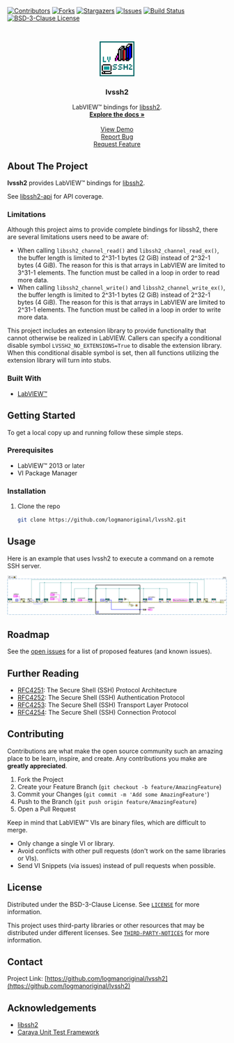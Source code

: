 <!-- Based on https://github.com/othneildrew/Best-README-Template -->
<!-- PROJECT SHIELDS -->
<!--
*** I'm using markdown "reference style" links for readability.
*** Reference links are enclosed in brackets [ ] instead of parentheses ( ).
*** See the bottom of this document for the declaration of the reference variables
*** for contributors-url, forks-url, etc. This is an optional, concise syntax you may use.
*** https://www.markdownguide.org/basic-syntax/#reference-style-links
-->
[![Contributors][contributors-shield]][contributors-url]
[![Forks][forks-shield]][forks-url]
[![Stargazers][stars-shield]][stars-url]
[![Issues][issues-shield]][issues-url]
[![Build Status][azure-build-status-shield]][azure-build-status-url]
[![BSD-3-Clause License][license-shield]][license-url]

<!-- PROJECT LOGO -->
<br>
<p align="center">
  <a href="https://github.com/logmanoriginal/lvssh2">
    <img src="images/logo.png" alt="Logo" width="80" height="80">
  </a>

  <h3 align="center">lvssh2</h3>

  <p align="center">
    LabVIEW&trade; bindings for <a href="https://github.com/libssh2/libssh2">libssh2</a>.
    <br>
    <a href="https://github.com/logmanoriginal/lvssh2"><strong>Explore the docs »</strong></a>
    <br>
    <br>
    <a href="https://github.com/logmanoriginal/lvssh2">View Demo</a>
    <br>
    <a href="https://github.com/logmanoriginal/lvssh2/issues">Report Bug</a>
    <br>
    <a href="https://github.com/logmanoriginal/lvssh2/issues">Request Feature</a>
  </p>
</p>

## About The Project

**lvssh2** provides LabVIEW&trade; bindings for [libssh2](https://github.com/libssh2/libssh2).

See [libssh2-api](docs/libssh2-api.md) for API coverage.

### Limitations

Although this project aims to provide complete bindings for libssh2, there are several limitations users need to be aware of:

- When calling `libssh2_channel_read()` and `libssh2_channel_read_ex()`, the buffer length is limited to 2^31-1 bytes (2 GiB) instead of 2^32-1 bytes (4 GiB). The reason for this is that arrays in LabVIEW are limited to 3^31-1 elements. The function must be called in a loop in order to read more data.
- When calling `libssh2_channel_write()` and `libssh2_channel_write_ex()`, the buffer length is limited to 2^31-1 bytes (2 GiB) instead of 2^32-1 bytes (4 GiB). The reason for this is that arrays in LabVIEW are limited to 2^31-1 elements. The function must be called in a loop in order to write more data.

This project includes an extension library to provide functionality that cannot otherwise be realized in LabVIEW. Callers can specify a conditional disable symbol `LVSSH2_NO_EXTENSIONS=True` to disable the extension library. When this conditional disable symbol is set, then all functions utilizing the extension library will turn into stubs.

### Built With

* [LabVIEW&trade;](https://www.ni.com/labview)

## Getting Started

To get a local copy up and running follow these simple steps.

### Prerequisites

* LabVIEW&trade; 2013 or later
* VI Package Manager

### Installation

1. Clone the repo
   ```sh
   git clone https://github.com/logmanoriginal/lvssh2.git
   ```

## Usage

Here is an example that uses lvssh2 to execute a command on a remote SSH server.

![Example](images/example.png)

## Roadmap

See the [open issues](https://github.com/logmanoriginal/labview-composition/issues) for a list of proposed features (and known issues).

## Further Reading

- [RFC4251](https://www.rfc-editor.org/rfc/rfc4251): The Secure Shell (SSH) Protocol Architecture
- [RFC4252](https://www.rfc-editor.org/rfc/rfc4252): The Secure Shell (SSH) Authentication Protocol
- [RFC4253](https://www.rfc-editor.org/rfc/rfc4253): The Secure Shell (SSH) Transport Layer Protocol
- [RFC4254](https://www.rfc-editor.org/rfc/rfc4254): The Secure Shell (SSH) Connection Protocol

## Contributing

Contributions are what make the open source community such an amazing place to be learn, inspire, and create. Any contributions you make are **greatly appreciated**.

1. Fork the Project
2. Create your Feature Branch (`git checkout -b feature/AmazingFeature`)
3. Commit your Changes (`git commit -m 'Add some AmazingFeature'`)
4. Push to the Branch (`git push origin feature/AmazingFeature`)
5. Open a Pull Request

Keep in mind that LabVIEW&trade; VIs are binary files, which are difficult to merge.
- Only change a single VI or library.
- Avoid conflicts with other pull requests (don't work on the same libraries or VIs).
- Send VI Snippets (via issues) instead of pull requests when possible.

## License

Distributed under the BSD-3-Clause License. See [`LICENSE`](LICENSE.txt) for more information.

This project uses third-party libraries or other resources that may be distributed under different licenses. See [`THIRD-PARTY-NOTICES`](THIRD-PARTY-NOTICES.txt) for more information.

## Contact

Project Link: [https://github.com/logmanoriginal/lvssh2](https://github.com/logmanoriginal/lvssh2)

## Acknowledgements

* [libssh2](https://github.com/libssh2/libssh2)
* [Caraya Unit Test Framework](https://github.com/JKISoftware/Caraya)

<!-- MARKDOWN LINKS & IMAGES -->
<!-- https://www.markdownguide.org/basic-syntax/#reference-style-links -->
[contributors-shield]: https://img.shields.io/github/contributors/logmanoriginal/lvssh2.svg?style=for-the-badge
[contributors-url]: https://github.com/logmanoriginal/lvssh2/graphs/contributors
[forks-shield]: https://img.shields.io/github/forks/logmanoriginal/lvssh2.svg?style=for-the-badge
[forks-url]: https://github.com/logmanoriginal/lvssh2/network/members
[stars-shield]: https://img.shields.io/github/stars/logmanoriginal/lvssh2.svg?style=for-the-badge
[stars-url]: https://github.com/logmanoriginal/lvssh2/stargazers
[issues-shield]: https://img.shields.io/github/issues/logmanoriginal/lvssh2.svg?style=for-the-badge
[issues-url]: https://github.com/logmanoriginal/lvssh2/issues
[license-shield]: https://img.shields.io/github/license/logmanoriginal/lvssh2.svg?style=for-the-badge
[license-url]: https://github.com/logmanoriginal/lvssh2/blob/master/LICENSE.txt
[azure-build-status-url]: https://dev.azure.com/neuperger/Public/_build/latest?definitionId=21&branchName=main
[azure-build-status-shield]: https://img.shields.io/azure-devops/build/neuperger/public/21/main?style=for-the-badge&logo=azure-pipelines&label=Azure%20Pipelines
